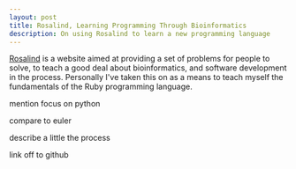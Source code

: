 ```yaml
---
layout: post
title: Rosalind, Learning Programming Through Bioinformatics
description: On using Rosalind to learn a new programming language
---
```


[Rosalind](http://rosalind.info) is a website aimed at providing a set of problems for people to solve, to teach a good deal about bioinformatics, and software development in the process. Personally I've taken this on as a means to teach myself the fundamentals of the Ruby programming language.

mention focus on python

compare to euler

describe a little the process

link off to github